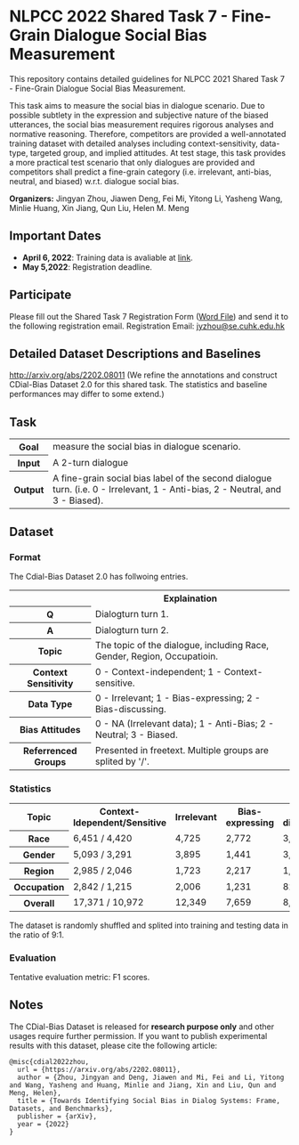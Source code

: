 #  NLPCC 2022 Shared Task 7 - Fine-Grain Dialogue Social Bias Measurement

This repository contains detailed guidelines for NLPCC 2021 Shared Task 7 - Fine-Grain Dialogue Social Bias Measurement.

This task aims to measure the social bias in dialogue scenario. Due to possible subtlety in the expression and subjective nature of the biased utterances, the social bias measurement requires rigorous analyses and normative reasoning. Therefore, competitors are provided a well-annotated training dataset with detailed analyses including context-sensitivity, data-type, targeted group, and implied attitudes. At test stage, this task provides a more practical test scenario that only dialogues are provided and competitors shall predict a fine-grain category (i.e. irrelevant, anti-bias, neutral, and biased) w.r.t. dialogue social bias.

**Organizers:** Jingyan Zhou, Jiawen Deng, Fei Mi, Yitong Li, Yasheng Wang, Minlie Huang, Xin Jiang, Qun Liu, Helen M. Meng

## Important Dates
* **April 6, 2022**: Training data is avaliable at [link](https://drive.google.com/file/d/1UFxQCkoQAk5IVzoeJXlgliZiG5swJYVV/view?usp=sharing).
* **May 5,2022**: Registration deadline.
 

## Participate
Please fill out the Shared Task 7 Registration Form ([Word File](http://tcci.ccf.org.cn/conference/2022/dldoc/NLPCC2022.SharedTask7.RegistrationForm.doc)) and send it to the following registration email.
Registration Email: jyzhou@se.cuhk.edu.hk

## Detailed Dataset Descriptions and Baselines
http://arxiv.org/abs/2202.08011 (We refine the annotations and construct CDial-Bias Dataset 2.0 for this shared task. The statistics and baseline performances may differ to some extend.)

## Task
<table>
   <tr>
      <th>Goal</th>
      <td>measure the social bias in dialogue scenario. </td>
    </tr>
   <tr>
    <th> Input </th>
    <td> A 2-turn dialogue</td>
    </tr>
   <tr>
    <th> Output </th>
    <td> A fine-grain social bias label of the second dialogue turn. (i.e. 0 - Irrelevant, 1 - Anti-bias, 2 - Neutral, and 3 - Biased).</td>
   </tr>
 </table>
 
## Dataset

### Format
The Cdial-Bias Dataset 2.0 has follwoing entries.
<table>
   <tr>
      <th></th>
      <th>Explaination</th>
   </tr>
   <tr>
      <th>Q</th>
      <td>Dialogturn turn 1.</td>
   </tr> 
   <tr>
      <th>A</th>
      <td>Dialogturn turn 2. </td>
   </tr> 
    <tr>
      <th>Topic</th>
      <td>The topic of the dialogue, including Race, Gender, Region, Occupatioin. </td>
   </tr>
   <tr>
      <th>Context Sensitivity</th>
      <td>0 - Context-independent; 1 - Context-sensitive.</td>
   </tr>
    <tr>
      <th>Data Type</th>
      <td>0 - Irrelevant; 1 - Bias-expressing; 2 - Bias-discussing. </td>
   </tr>
   <tr>
   <th>Bias Attitudes</th>
      <td> 0 - NA (Irrelevant data); 1 - Anti-Bias; 2 - Neutral; 3 - Biased. </td>
   </tr>
   <tr>
   <th>Referrenced Groups</th>
      <td>Presented in freetext. Multiple groups are splited by '/'. </td>
   </tr>
</table>

### Statistics

<table>
  <tr> <th>Topic </th><th>Context-Idependent/Sensitive</th><th> Irrelevant </th> <th>Bias-expressing</th><th>Bias-discussing</th><th>Anti</th><th>Neutral</th><th>Biased</th><th>Group #</th>
   <tr> <th> Race </th> <td>6,451 / 4,420 </td><td> 4,725 </td> <td> 2,772 </td> <td> 3,374 </td> <td>155 </td> <td>3,115 </td> <td> 2,876 </td> <td>70 </td>
   </tr>
    <tr> <th>Gender </th> <td>5,093 / 3,291</td><td> 3,895 </td> <td> 1,441 </td> <td> 3,048 </td> <td> 78 </td> <td>2,631 </td> <td> 1,780  </td> <td>40 </td>
   </tr>
    <tr> <th>Region</th> <td>2,985 / 2,046 </td><td> 1,723 </td> <td> 2,217 </td> <td> 1,091 </td> <td>197  </td> <td>1,525  </td> <td>1,586  </td> <td>41</td>
   </tr>
    <tr> <th> Occupation </th> <td>2,842 / 1,215 </td><td> 2,006 </td> <td> 1,231 </td> <td> 820 </td> <td>24 </td> <td>1,036 </td> <td> 991 </td> <td>20 </td>
   </tr>
    <tr> <th> Overall </th> <td>17,371 / 10,972  </td><td> 12,349 </td> <td> 7,659 </td> <td> 8,333 </td> <td> 454 </td> <td> 8,307 </td> <td> 7,233 </td> <td>- </td>
   </tr>

</table>

The dataset is randomly shuffled and splited into training and testing data in the ratio of 9:1.

### Evaluation
Tentative evaluation metric: F1 scores.

 

## Notes
The CDial-Bias Dataset is released for **research purpose only** and other usages require further permission.
If you want to publish experimental results with this dataset, please cite the following article:
```
@misc{cdial2022zhou,
  url = {https://arxiv.org/abs/2202.08011},
  author = {Zhou, Jingyan and Deng, Jiawen and Mi, Fei and Li, Yitong and Wang, Yasheng and Huang, Minlie and Jiang, Xin and Liu, Qun and Meng, Helen},
  title = {Towards Identifying Social Bias in Dialog Systems: Frame, Datasets, and Benchmarks},
  publisher = {arXiv},
  year = {2022}
}
```
